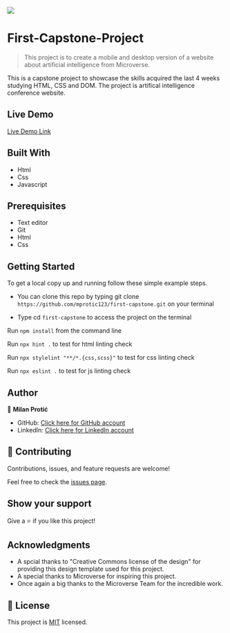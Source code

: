 ![](https://img.shields.io/badge/Microverse-blueviolet)

# First-Capstone-Project

> This project is to create a mobile and desktop version of a website about artificial intelligence from Microverse.

This is a capstone project to showcase the skills acquired the last 4 weeks studying HTML, CSS and DOM. The project is artifical intelligence conference website.

## Live Demo

[Live Demo Link](https://mprotic123.github.io/first-capstone-project/)

## Built With

- Html
- Css
- Javascript

##  Prerequisites

- Text editor
- Git
- Html
- Css

## Getting Started

To get a local copy up and running follow these simple example steps.

- You can clone this repo by typing git clone `https://github.com/mprotic123/first-capstone.git` on your terminal

- Type cd `first-capstone` to access the project on the terminal

Run `npm install` from the command line

Run `npx hint .` to test for html linting check

Run `npx stylelint "**/*.{css,scss}"` to test for css linting check 

Run `npx eslint .` to test for js linting check

## Author

👤 **Milan Protić**

- GitHub: [Click here for GitHub account](https://github.com/mprotic123)
- LinkedIn: [Click here for LinkedIn account](https://www.linkedin.com/in/milan-proti%C4%87-040364213/)


## 🤝 Contributing

Contributions, issues, and feature requests are welcome!

Feel free to check the [issues page](https://github.com/mprotic123/first-capstone-project/issues).

## Show your support

Give a ⭐️ if you like this project!

## Acknowledgments

- A spcial thanks to  "Creative Commons license of the design" for providing this design template used for this project.
- A special thanks to Microverse for inspiring this project. 
- Once again a big thanks to the Microverse Team for the incredible work.

## 📝 License

This project is [MIT](./MIT.md) licensed.
